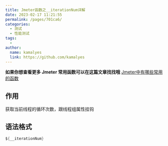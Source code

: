 ```yaml
---
title: Jmeter函数之__iterationNum详解
date: 2023-02-17 11:21:55
permalink: /pages/701ca6/
categories:
  - 测试
  - 性能测试
tags:
  - 
author: 
  name: kamalyes
  link: https://github.com/kamalyes
---
```

**如果你想查看更多 Jmeter 常用函数可以在这篇文章找找哦**
[Jmeter中有哪些常用的函数](./01.Jmeter中有哪些常用的函数.md)

作用
--

获取当前线程的循环次数，跟线程组属性挂钩

语法格式
----

```java
${__iterationNum}
```
